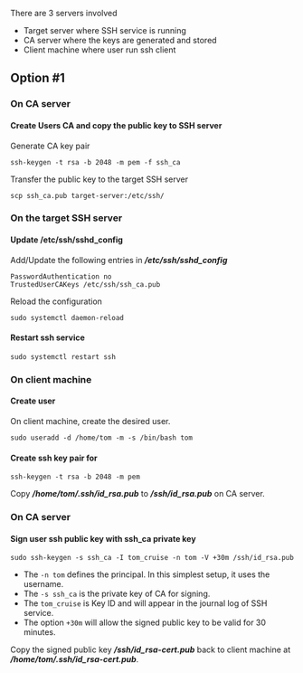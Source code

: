 There are 3 servers involved
- Target server where SSH service is running
- CA server where the keys are generated and stored
- Client machine where user run ssh client

## Option #1

### On CA server

#### Create Users CA and copy the public key to SSH server

Generate CA key pair

```
ssh-keygen -t rsa -b 2048 -m pem -f ssh_ca
```

Transfer the public key to the target SSH server

```
scp ssh_ca.pub target-server:/etc/ssh/ 
```

### On the target SSH server
#### Update /etc/ssh/sshd_config

Add/Update the following entries in ***/etc/ssh/sshd_config***

```
PasswordAuthentication no
TrustedUserCAKeys /etc/ssh/ssh_ca.pub
```

Reload the configuration

```
sudo systemctl daemon-reload
```

#### Restart ssh service

```
sudo systemctl restart ssh
```

### On client machine

#### Create user

On client machine, create the desired user.

```
sudo useradd -d /home/tom -m -s /bin/bash tom
```

#### Create ssh key pair for 

```
ssh-keygen -t rsa -b 2048 -m pem
```

Copy ***/home/tom/.ssh/id_rsa.pub*** to ***/ssh/id_rsa.pub*** on CA server.

### On CA server

#### Sign user ssh public key with ssh_ca private key

```
sudo ssh-keygen -s ssh_ca -I tom_cruise -n tom -V +30m /ssh/id_rsa.pub
```
- The `-n tom` defines the principal. In this simplest setup, it uses the username.
- The `-s ssh_ca` is the private key of CA for signing. 
- The `tom_cruise` is Key ID and will appear in the journal log of SSH service. 
- The option `+30m` will allow the signed public key to be valid for 30 minutes.

Copy the signed public key ***/ssh/id_rsa-cert.pub*** back to client machine at ***/home/tom/.ssh/id_rsa-cert.pub***.








